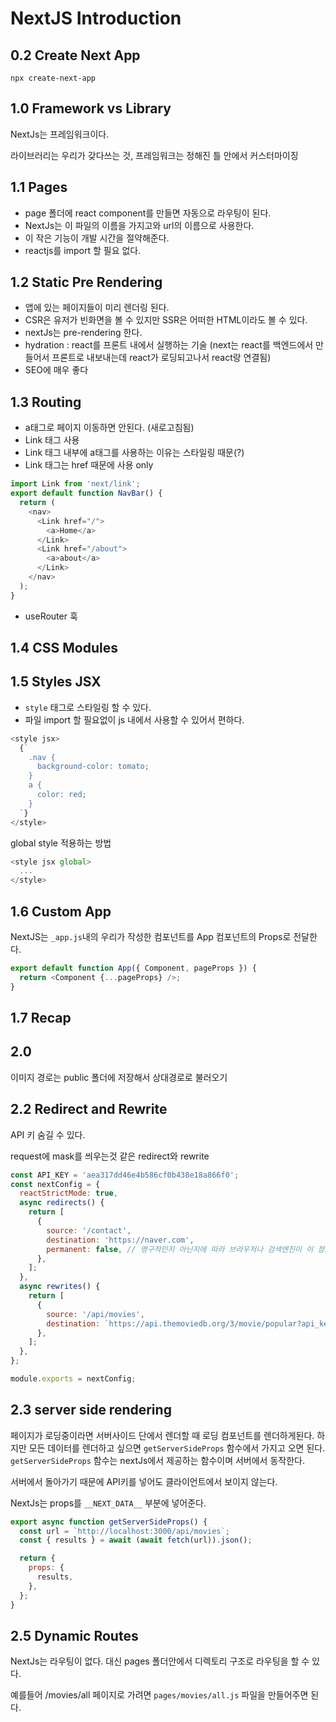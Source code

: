 # NextJS Introduction

## 0.2 Create Next App

```
npx create-next-app
```

## 1.0 Framework vs Library

NextJs는 프레임워크이다.

라이브러리는 우리가 갖다쓰는 것, 프레임워크는 정해진 틀 안에서 커스터마이징

## 1.1 Pages

- page 폴더에 react component를 만들면 자동으로 라우팅이 된다.
- NextJs는 이 파일의 이름을 가지고와 url의 이름으로 사용한다.
- 이 작은 기능이 개발 시간을 절약해준다.
- reactjs를 import 할 필요 없다.

## 1.2 Static Pre Rendering

- 앱에 있는 페이지들이 미리 렌더링 된다.
- CSR은 유저가 빈화면을 볼 수 있지만 SSR은 어떠한 HTML이라도 볼 수 있다.
- nextJs는 pre-rendering 한다.
- hydration : react를 프론트 내에서 실행하는 기술 (next는 react를 백엔드에서 만들어서 프론트로 내보내는데 react가 로딩되고나서 react랑 연결됨)
- SEO에 매우 좋다

## 1.3 Routing

- a태그로 페이지 이동하면 안된다. (새로고침됨)
- Link 태그 사용
- Link 태그 내부에 a태그를 사용하는 이유는 스타일링 때문(?)
- Link 태그는 href 때문에 사용 only

```js
import Link from 'next/link';
export default function NavBar() {
  return (
    <nav>
      <Link href="/">
        <a>Home</a>
      </Link>
      <Link href="/about">
        <a>about</a>
      </Link>
    </nav>
  );
}
```

- useRouter 훅

## 1.4 CSS Modules

## 1.5 Styles JSX

- `style` 태그로 스타일링 할 수 있다.
- 파일 import 할 필요없이 js 내에서 사용할 수 있어서 편하다.

```js
<style jsx>
  {`
    .nav {
      background-color: tomato;
    }
    a {
      color: red;
    }
  `}
</style>
```

global style 적용하는 방법

```js
<style jsx global>
  ...
</style>
```

## 1.6 Custom App

NextJS는 `_app.js`내의 우리가 작성한 컴포넌트를 App 컴포넌트의 Props로 전달한다.

```js
export default function App({ Component, pageProps }) {
  return <Component {...pageProps} />;
}
```

## 1.7 Recap

## 2.0

이미지 경로는 public 폴더에 저장해서 상대경로로 불러오기

## 2.2 Redirect and Rewrite

API 키 숨길 수 있다.

request에 mask를 씌우는것 같은 redirect와 rewrite

```js
const API_KEY = 'aea317dd46e4b586cf0b438e18a866f0';
const nextConfig = {
  reactStrictMode: true,
  async redirects() {
    return [
      {
        source: '/contact',
        destination: 'https://naver.com',
        permanent: false, // 영구적인지 아닌지에 따라 브라우저나 검색엔진이 이 정보를 기억하는지 여부가 결정된다.
      },
    ];
  },
  async rewrites() {
    return [
      {
        source: '/api/movies',
        destination: `https://api.themoviedb.org/3/movie/popular?api_key=${API_KEY}`,
      },
    ];
  },
};

module.exports = nextConfig;
```

## 2.3 server side rendering

페이지가 로딩중이라면 서버사이드 단에서 렌더할 때 로딩 컴포넌트를 렌더하게된다. 하지만 모든 데이터를 렌더하고 싶으면
`getServerSideProps` 함수에서 가지고 오면 된다. `getServerSideProps` 함수는 nextJs에서 제공하는 함수이며 서버에서 동작한다.

서버에서 돌아가기 때문에 API키를 넣어도 클라이언트에서 보이지 않는다.

NextJs는 props를 `__NEXT_DATA__` 부분에 넣어준다.

```js
export async function getServerSideProps() {
  const url = `http://localhost:3000/api/movies`;
  const { results } = await (await fetch(url)).json();

  return {
    props: {
      results,
    },
  };
}
```

## 2.5 Dynamic Routes

NextJs는 라우팅이 없다. 대신 pages 폴더안에서 디렉토리 구조로 라우팅을 할 수 있다.

예를들어 /movies/all 페이지로 가려면 `pages/movies/all.js` 파일을 만들어주면 된다.
